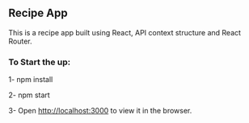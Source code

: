 ## Recipe App

This is a recipe app built using React, API context structure and React Router.

### To Start the up:
1- npm install

2- npm start

3- Open [http://localhost:3000](http://localhost:3000) to view it in the browser.
